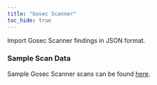 ```yaml
---
title: "Gosec Scanner"
toc_hide: true
---
```

Import Gosec Scanner findings in JSON format.

### Sample Scan Data
Sample Gosec Scanner scans can be found [here](https://github.com/DefectDojo/django-DefectDojo/tree/master/unittests/scans/gosec).
